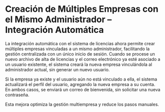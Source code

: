 # Creación de Múltiples Empresas con el Mismo Administrador – Integración Automática

La integración automática con el sistema de licencias ahora permite crear múltiples empresas vinculadas a un mismo administrador, facilitando la gestión centralizada con un único inicio de sesión. Cuando se procese un nuevo archivo de alta de licencias y el correo electrónico ya esté asociado a un usuario existente, el sistema creará la nueva empresa vinculándola al administrador actual, sin generar un nuevo usuario.

Si la empresa ya existe y el usuario aún no está vinculado a ella, el sistema actualizará el perfil del usuario, agregando la nueva empresa a su cuenta. En ambos casos, se enviará un correo de bienvenida, sin solicitar una nueva contraseña.

Esta mejora optimiza la gestión multiempresa y reduce los pasos manuales.
